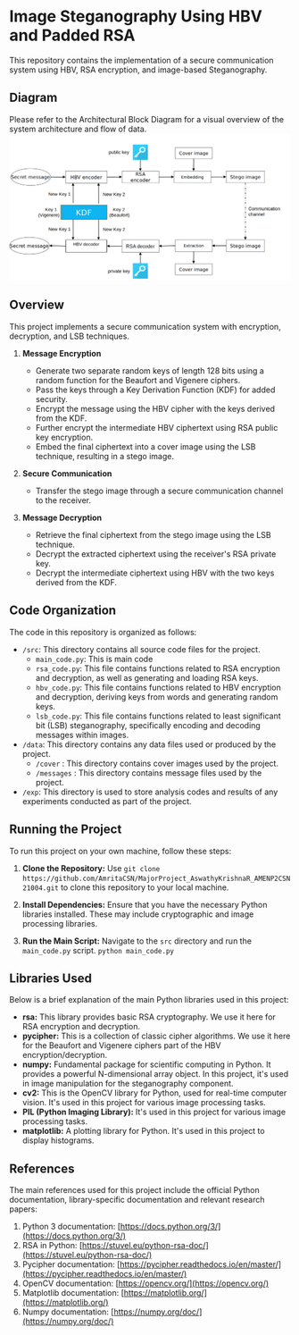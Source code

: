 
# Image Steganography Using HBV and Padded RSA

This repository contains the implementation of a secure communication system using HBV, RSA encryption, and image-based Steganography.

## Diagram

Please refer to the Architectural Block Diagram for a visual overview of the system architecture and flow of data.
![Workflow/Architectural Diagram](https://github.com/AmritaCSN/MajorProject_AswathyKrishnaR_AMENP2CSN21004/blob/main/Fig5.png)
## Overview

This project implements a secure communication system with encryption, decryption, and LSB techniques.


1.  **Message  Encryption**
     -   Generate two separate random keys of length 128 bits using a random function for        the Beaufort and Vigenere ciphers.
    -   Pass the keys through a Key Derivation Function (KDF) for added security.
    -   Encrypt the message using the HBV cipher with the keys derived from the KDF.
    -   Further encrypt the intermediate HBV ciphertext using RSA public key encryption.
    -   Embed the final ciphertext into a cover image using the LSB technique, resulting in a stego image.
  
 2.  **Secure Communication**
       -   Transfer the stego image through a secure communication channel to the receiver.
    
3. **Message Decryption**
    -   Retrieve the final ciphertext from the stego image using the LSB technique.
    -   Decrypt the extracted ciphertext using the receiver's RSA private key.
    -   Decrypt the intermediate ciphertext using HBV with the two keys derived from the KDF.
  
## Code Organization

The code in this repository is organized as follows:

-   `/src`: This directory contains all source code files for the project.
    -	`main_code.py`: This is main code   
    -   `rsa_code.py`: This file contains functions related to RSA encryption and decryption, as well as generating and loading RSA keys.
    -   `hbv_code.py`: This file contains functions related to HBV encryption and decryption, deriving keys from words and generating random keys.
    -   `lsb_code.py`: This file contains functions related to least significant bit (LSB) steganography, specifically encoding and decoding messages within images.
-   `/data`: This directory contains any data files used or produced by the project.
	- `/cover` : This directory contains cover images used by the project.
	- `/messages` : This directory contains message files used by the project.
-   `/exp`: This directory is used to store analysis codes and results of any experiments conducted as part of the project.



## Running the Project

To run this project on your own machine, follow these steps:

1.  **Clone the Repository:** Use `git clone https://github.com/AmritaCSN/MajorProject_AswathyKrishnaR_AMENP2CSN21004.git` to clone this repository to your local machine.
    
2.  **Install Dependencies:** Ensure that you have the necessary Python libraries installed. These may include cryptographic and image processing libraries.
    
3.  **Run the Main Script:** Navigate to the `src` directory and run the `main_code.py` script. `python main_code.py`

## Libraries Used

Below is a brief explanation of the main Python libraries used in this project:

-   **rsa:** This library provides basic RSA cryptography. We use it here for RSA encryption and decryption.
- **pycipher:** This is a collection of classic cipher algorithms. We use it here for the Beaufort and Vigenere ciphers part of the HBV encryption/decryption.
-   **numpy:** Fundamental package for scientific computing in Python. It provides a powerful N-dimensional array object. In this project, it's used in image manipulation for the steganography component.
-   **cv2:** This is the OpenCV library for Python, used for real-time computer vision. It's used in this project for various image processing tasks.
-   **PIL (Python Imaging Library):** It's used in this project for various image processing tasks.
-   **matplotlib:** A plotting library for Python. It's used in this project to display histograms.
    

    

## References

The main references used for this project include the official Python documentation, library-specific documentation and relevant research papers:

1.  Python 3 documentation: [https://docs.python.org/3/](https://docs.python.org/3/)
2.  RSA in Python: [https://stuvel.eu/python-rsa-doc/](https://stuvel.eu/python-rsa-doc/)
6.  Pycipher documentation: [https://pycipher.readthedocs.io/en/master/](https://pycipher.readthedocs.io/en/master/)
3.  OpenCV documentation: [https://opencv.org/](https://opencv.org/)
4.  Matplotlib documentation: [https://matplotlib.org/](https://matplotlib.org/)
5.  Numpy documentation: [https://numpy.org/doc/](https://numpy.org/doc/)



